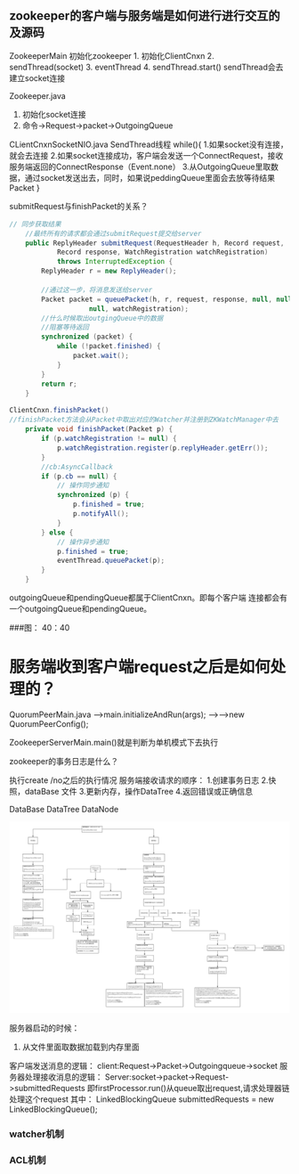 ## zookeeper的客户端与服务端是如何进行进行交互的及源码

ZookeeperMain
    初始化zookeeper
    1. 初始化ClientCnxn
    2. sendThread(socket)
    3. eventThread
    4. sendThread.start() sendThread会去建立socket连接

Zookeeper.java
1. 初始化socket连接
2. 命令->Request->packet->OutgoingQueue

CLientCnxnSocketNIO.java
SendThread线程
while(){
    1.如果socket没有连接，就会去连接
    2.如果socket连接成功，客户端会发送一个ConnectRequest，接收服务端返回的ConnectResponse（Event.none）
    3.从OutgoingQueue里取数据，通过socket发送出去，同时，如果说peddingQueue里面会去放等待结果Packet
}

submitRequest与finishPacket的关系？
```java
// 同步获取结果
    //最终所有的请求都会通过submitRequest提交给server
    public ReplyHeader submitRequest(RequestHeader h, Record request,
            Record response, WatchRegistration watchRegistration)
            throws InterruptedException {
        ReplyHeader r = new ReplyHeader();

        //通过这一步，将消息发送给server
        Packet packet = queuePacket(h, r, request, response, null, null, null,
                    null, watchRegistration);
        //什么时候取出outgingQueue中的数据
        //阻塞等待返回
        synchronized (packet) {
            while (!packet.finished) {
                packet.wait();
            }
        }
        return r;
    }
```

```java
ClientCnxn.finishPacket()
//finishPacket方法会从Packet中取出对应的Watcher并注册到ZKWatchManager中去
    private void finishPacket(Packet p) {
        if (p.watchRegistration != null) {
            p.watchRegistration.register(p.replyHeader.getErr());
        }
        //cb:AsyncCallback
        if (p.cb == null) {
            // 操作同步通知
            synchronized (p) {
                p.finished = true;
                p.notifyAll();
            }
        } else {
            // 操作异步通知
            p.finished = true;
            eventThread.queuePacket(p);
        }
    }
```
outgoingQueue和pendingQueue都属于ClientCnxn。即每个客户端 连接都会有一个outgoingQueue和pendingQueue。

###图： 40：40

# 服务端收到客户端request之后是如何处理的？
QuorumPeerMain.java
-->main.initializeAndRun(args);
-->-->new QuorumPeerConfig();

ZookeeperServerMain.main()就是判断为单机模式下去执行

zookeeper的事务日志是什么？

执行create /no之后的执行情况
服务端接收请求的顺序：
1.创建事务日志
2.快照，dataBase 文件
3.更新内存，操作DataTree
4.返回错误或正确信息

DataBase
    DataTree
        DataNode

![](服务端处理命令源码流程图.png)

服务器启动的时候：
1. 从文件里面取数据加载到内存里面

客户端发送消息的逻辑：
client:Request->Packet->Outgoingqueue->socket
服务器处理接收消息的逻辑：
Server:socket->packet->Request->submittedRequests
即firstProcessor.run()从queue取出request,请求处理器链处理这个request
其中： LinkedBlockingQueue<Request> submittedRequests = new LinkedBlockingQueue<Request>();



### watcher机制

### ACL机制